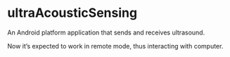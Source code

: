 # ultraAcousticSensing

An Android platform application that sends and receives ultrasound.

Now it’s expected to work in remote mode, thus interacting with computer.